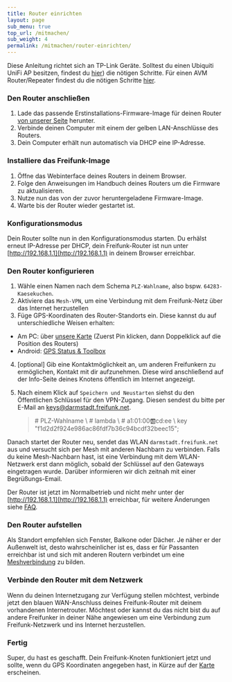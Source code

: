 ```yaml
---
title: Router einrichten
layout: page
sub_menu: true
top_url: /mitmachen/
sub_weight: 4
permalink: /mitmachen/router-einrichten/
---
```

Diese Anleitung richtet sich an TP-Link Geräte.
Solltest du einen Ubiquiti UniFi AP besitzen, findest du [hier](https://forum.darmstadt.freifunk.net/t/unifi-ap-erstinstallation/790)) die nötigen Schritte.
Für einen AVM Router/Repeater findest du die nötigen Schritte [hier](https://fritz-tools.readthedocs.io/de/latest/).

### Den Router anschließen


1. Lade das passende Erstinstallations-Firmware-Image für deinen Router [von unserer Seite](https://firmware.darmstadt.freifunk.net/) herunter.
2. Verbinde deinen Computer mit einem der gelben LAN-Anschlüsse des Routers.
3. Dein Computer erhält nun automatisch via DHCP eine IP-Adresse.

### Installiere das Freifunk-Image

1. Öffne das Webinterface deines Routers in deinem Browser.
2. Folge den Anweisungen im Handbuch deines Routers um die Firmware zu aktualisieren.
3. Nutze nun das von der zuvor heruntergeladene Firmware-Image.
4. Warte bis der Router wieder gestartet ist.

### Konfigurationsmodus

Dein Router sollte nun in den Konfigurationsmodus starten. Du erhälst erneut IP-Adresse per DHCP, dein Freifunk-Router ist nun unter [http://192.168.1.1](http://192.168.1.1) in deinem Browser erreichbar.

### Den Router konfigurieren

1. Wähle einen Namen nach dem Schema `PLZ-Wahlname`, also bspw. `64283-Kaesekuchen`.
2. Aktiviere das `Mesh-VPN`, um eine Verbindung mit dem Freifunk-Netz über das Internet herzustellen
3. Füge GPS-Koordinaten des Router-Standorts ein. Diese kannst du auf unterschiedliche Weisen erhalten:
  - Am PC: über [unsere Karte](https://map.darmstadt.freifunk.net) (Zuerst Pin klicken, dann Doppelklick auf die Position des Routers)
  - Android: [GPS Status & Toolbox](https://play.google.com/store/apps/details?id=com.eclipsim.gpsstatus2)
4. [optional] Gib eine Kontaktmöglichkeit an, um anderen Freifunkern zu ermöglichen, Kontakt mit dir aufzunehmen. Diese wird anschließend auf der Info-Seite deines Knotens öffentlich im Internet angezeigt.
5. Nach einem Klick auf `Speichern und Neustarten` siehst du den Öffentlichen Schlüssel für den VPN-Zugang. Diesen sendest du bitte per E-Mail an [keys@darmstadt.freifunk.net](mailto:keys@darmstadt.freifunk.net).

	> &#35; PLZ-Wahlname \\
	> &#35; lambda \\
	> &#35; a1:01:00:ab:cd:ee \\
	> key "f1d2d2f924e986ac86fdf7b36c94bcdf32beec15";

Danach startet der Router neu, sendet das WLAN `darmstadt.freifunk.net` aus und versucht sich per Mesh mit anderen Nachbarn zu verbinden. Falls du keine Mesh-Nachbarn hast, ist eine Verbindung mit dem WLAN-Netzwerk erst dann möglich, sobald der Schlüssel auf den Gateways eingetragen wurde. Darüber informieren wir dich zeitnah mit einer Begrüßungs-Email.

Der Router ist jetzt im Normalbetrieb und nicht mehr unter der [http://192.168.1.1](http://192.168.1.1) erreichbar, für weitere Änderungen siehe [FAQ](/was-ist-freifunk/faq/).

### Den Router aufstellen
Als Standort empfehlen sich Fenster, Balkone oder Dächer. Je näher er der Außenwelt ist, desto wahrscheinlicher ist es, dass er für Passanten erreichbar ist und sich mit anderen Routern verbindet um eine [Meshverbindung](https://de.wikipedia.org/wiki/Vermaschtes_Netz) zu bilden.

### Verbinde den Router mit dem Netzwerk

Wenn du deinen Internetzugang zur Verfügung stellen möchtest, verbinde jetzt den blauen WAN-Anschluss deines Freifunk-Router mit deinem vorhandenen Internetrouter. Möchtest oder kannst du das nicht bist du auf andere Freifunker in deiner Nähe angewiesen um eine Verbindung zum Freifunk-Netzwerk und ins Internet herzustellen.

### Fertig

Super, du hast es geschafft. Dein Freifunk-Knoten funktioniert jetzt und sollte, wenn du GPS Koordinaten angegeben hast, in Kürze auf der [Karte](https://map.darmstadt.freifunk.net/) erscheinen.
